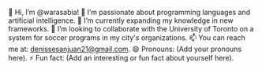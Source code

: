 👋 Hi, I’m @warasabia!
👀 I’m passionate about programming languages and artificial intelligence.
🌱 I’m currently expanding my knowledge in new frameworks.
💼 I’m looking to collaborate with the University of Toronto on a system for soccer programs in my city's organizations.
📫 You can reach me at: denissesanjuan21@gmail.com.
😄 Pronouns: (Add your pronouns here).
⚡ Fun fact: (Add an interesting or fun fact about yourself here).

<!---
warasabia/warasabia is a ✨ special ✨ repository because its `README.md` (this file) appears on your GitHub profile.
You can click the Preview link to take a look at your changes.
--->
